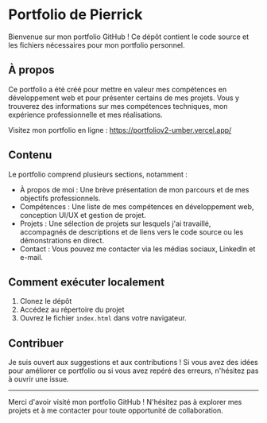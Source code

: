 # Portfolio de Pierrick 

Bienvenue sur mon portfolio GitHub ! Ce dépôt contient le code source et les fichiers nécessaires pour mon portfolio personnel.

## À propos

Ce portfolio a été créé pour mettre en valeur mes compétences en développement web et pour présenter certains de mes projets. Vous y trouverez des informations sur mes compétences techniques, mon expérience professionnelle et mes réalisations.

Visitez mon portfolio en ligne : https://portfoliov2-umber.vercel.app/

## Contenu

Le portfolio comprend plusieurs sections, notamment :

- À propos de moi : Une brève présentation de mon parcours et de mes objectifs professionnels.
- Compétences : Une liste de mes compétences en développement web, conception UI/UX et gestion de projet.
- Projets : Une sélection de projets sur lesquels j'ai travaillé, accompagnés de descriptions et de liens vers le code source ou les démonstrations en direct.
- Contact : Vous pouvez me contacter via les médias sociaux, LinkedIn et e-mail.

## Comment exécuter localement

1. Clonez le dépôt
2. Accédez au répertoire du projet
3. Ouvrez le fichier `index.html` dans votre navigateur.

## Contribuer

Je suis ouvert aux suggestions et aux contributions ! Si vous avez des idées pour améliorer ce portfolio ou si vous avez repéré des erreurs, n'hésitez pas à ouvrir une issue.

---

Merci d'avoir visité mon portfolio GitHub ! N'hésitez pas à explorer mes projets et à me contacter pour toute opportunité de collaboration.

